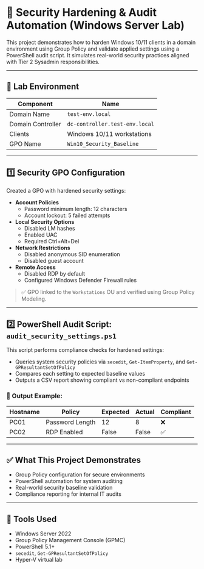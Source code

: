 # 🔐 Security Hardening & Audit Automation (Windows Server Lab)

This project demonstrates how to harden Windows 10/11 clients in a domain environment using Group Policy and validate applied settings using a PowerShell audit script. It simulates real-world security practices aligned with Tier 2 Sysadmin responsibilities.

---

## 🧪 Lab Environment

| Component         | Name                         |
|------------------|------------------------------|
| Domain Name       | `test-env.local`             |
| Domain Controller | `dc-controller.test-env.local` |
| Clients           | Windows 10/11 workstations   |
| GPO Name          | `Win10_Security_Baseline`    |

---

## 1️⃣ Security GPO Configuration

Created a GPO with hardened security settings:

- **Account Policies**
  - Password minimum length: 12 characters
  - Account lockout: 5 failed attempts
- **Local Security Options**
  - Disabled LM hashes
  - Enabled UAC
  - Required Ctrl+Alt+Del
- **Network Restrictions**
  - Disabled anonymous SID enumeration
  - Disabled guest account
- **Remote Access**
  - Disabled RDP by default
  - Configured Windows Defender Firewall rules

> ✅ GPO linked to the `Workstations` OU and verified using Group Policy Modeling.

---

## 2️⃣ PowerShell Audit Script: `audit_security_settings.ps1`

This script performs compliance checks for hardened settings:

- Queries system security policies via `secedit`, `Get-ItemProperty`, and `Get-GPResultantSetOfPolicy`
- Compares each setting to expected baseline values
- Outputs a CSV report showing compliant vs non-compliant endpoints

### 📁 Output Example:

| Hostname | Policy                | Expected | Actual | Compliant |
|----------|-----------------------|----------|--------|-----------|
| PC01     | Password Length       | 12       | 8      | ❌         |
| PC02     | RDP Enabled           | False    | False  | ✅         |

---

## ✅ What This Project Demonstrates

- Group Policy configuration for secure environments
- PowerShell automation for system auditing
- Real-world security baseline validation
- Compliance reporting for internal IT audits

---

## 🧰 Tools Used

- Windows Server 2022
- Group Policy Management Console (GPMC)
- PowerShell 5.1+
- `secedit`, `Get-GPResultantSetOfPolicy`
- Hyper-V virtual lab
